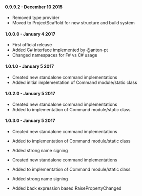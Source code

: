 #### 0.9.9.2 - December 10 2015
* Removed type provider
* Moved to ProjectScaffold for new structure and build system

#### 1.0.0.0 - January 4 2017
* First official release
* Added C# interface implemented by @anton-pt
* Changed namespaces for F# vs C# usage

#### 1.0.1.0 - January 5 2017
* Created new standalone command implementations
* Added initial implementation of Command module/static class

#### 1.0.2.0 - January 5 2017
* Created new standalone command implementations
* Added to implementation of Command module/static class

#### 1.0.3.0 - January 5 2017
* Created new standalone command implementations
* Added to implementation of Command module/static class
* Added strong name signing

* Created new standalone command implementations
* Added to implementation of Command module/static class
* Added strong name signing
* Added back expression based RaisePropertyChanged




